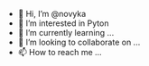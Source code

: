 - 👋 Hi, I’m @novyka
- 👀 I’m interested in Pyton
- 🌱 I’m currently learning ...
- 💞️ I’m looking to collaborate on ...
- 📫 How to reach me ...

<!---
novyka/novyka is a ✨ special ✨ repository because its `README.md` (this file) appears on your GitHub profile.
You can click the Preview link to take a look at your changes.
--->
